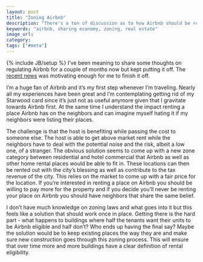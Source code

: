 ```yaml
---
layout: post
title: "Zoning Airbnb"
description: "There's a ton of discussion as to how Airbnb should be regulated with many people for it and many people against. I propose a new zoning category and to rely on the market to come up with an elegant solution to the problem."
keywords: "airbnb, sharing economy, zoning, real estate"
image_url:
category:
tags: ["#meta"]
---
```

{% include JB/setup %}
I’ve been meaning to share some thoughts on regulating Airbnb for a couple of months now but kept putting it off. The <a href="http://www.engadget.com/2015/10/21/Airbnb-ads/" target="_blank">recent news</a> was motivating enough for me to finish it off.

I’m a huge fan of Airbnb and it’s my first step whenever I’m traveling. Nearly all my experiences have been great and I’m contemplating getting rid of my Starwood card since it’s just not as useful anymore given that I gravitate towards Airbnb first. At the same time I understand the impact renting a place Airbnb has on the neighbors and can imagine myself hating it if my neighbors were listing their places.

The challenge is that the host is benefiting while passing the cost to someone else. The host is able to get above market rent while the neighbors have to deal with the potential noise and the risk, albeit a low one, of a stranger. The obvious solution seems to come up with a new zone category between residential and hotel commercial that Airbnb as well as other home rental places would be able to fit in. These locations can then be rented out with the city’s blessing as well as contribute to the tax revenue of the city. This relies on the market to come up with a fair price for the location. If you’re interested in renting a place on Airbnb you should be willing to pay more for the property and if you decide you’ll never be renting your place on Airbnb you should have neighbors that share the same belief.

I don’t have much knowledge on zoning laws and what goes into it but this feels like a solution that should work once in place. Getting there is the hard part - what happens to buildings where half the tenants want their units to be Airbnb eligible and half don’t? Who ends up having the final say? Maybe the solution would be to keep existing places the way they are and make sure new construction goes through this zoning process. This will ensure that over time more and more buildings have a clear definition of rental eligibility.
